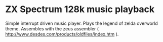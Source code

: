 ﻿# ZX Spectrum 128k music playback

Simple interrupt driven music player. Plays the legend of zelda overworld theme. Assembles 
with the zeus assembler ( http://www.desdes.com/products/oldfiles/index.htm ). 